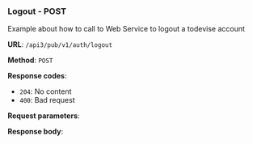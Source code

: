 ### Logout - POST

Example about how to call to Web Service to logout a todevise account

**URL**: `/api3/pub/v1/auth/logout`

**Method**: `POST`

**Response codes**: 
* `204`: No content
* `400`: Bad request
  
**Request parameters**:

**Response body**: